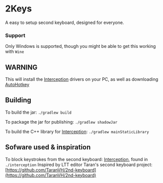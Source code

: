 # 2Keys
A easy to setup second keyboard, designed for everyone.

### Support
Only Windows is supported, though you might be able to get this working with `Wine`

## WARNING
This will install the [Interception](https://github.com/oblitum/Interception) drivers on your PC, as well as downloading [AutoHotkey](https://github.com/AutoHotkey/)

## Building
To build the jar:
`./gradlew build`

To package the jar for publishing:
`./gradlew shadowJar`

To build the C++ library for [Interception](https://github.com/oblitum/Interception):
`./gradlew mainStaticLibrary`

## Sofware used & inspiration
To block keystrokes from the second keyboard: [Interception](https://github.com/oblitum/Interception), found in `./interception`
Inspired by LTT editor Taran's second keyboard project: [https://github.com/TaranVH/2nd-keyboard](https://github.com/TaranVH/2nd-keyboard)